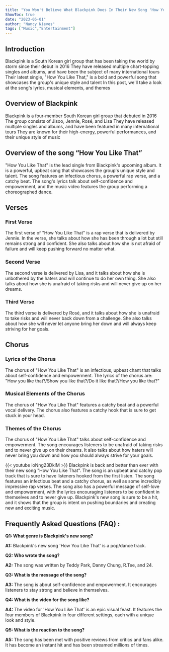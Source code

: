 ```yaml
---
title: "You Won't Believe What Blackpink Does In Their New Song 'How You Like That'!"
ShowToc: true 
date: "2023-05-01"
author: "Nancy Nieves" 
tags: ["Music","Entertainment"]
---
```

## Introduction
Blackpink is a South Korean girl group that has been taking the world by storm since their debut in 2016 They have released multiple chart-topping singles and albums, and have been the subject of many international tours Their latest single, "How You Like That," is a bold and powerful song that showcases the group's unique style and talent In this post, we'll take a look at the song's lyrics, musical elements, and themes

## Overview of Blackpink
Blackpink is a four-member South Korean girl group that debuted in 2016 The group consists of Jisoo, Jennie, Rosé, and Lisa They have released multiple singles and albums, and have been featured in many international tours They are known for their high-energy, powerful performances, and their unique style of music

## Overview of the song “How You Like That”
"How You Like That" is the lead single from Blackpink's upcoming album. It is a powerful, upbeat song that showcases the group's unique style and talent. The song features an infectious chorus, a powerful rap verse, and a catchy beat. The song's lyrics talk about self-confidence and empowerment, and the music video features the group performing a choreographed dance.

## Verses
### First Verse
The first verse of "How You Like That" is a rap verse that is delivered by Jennie. In the verse, she talks about how she has been through a lot but still remains strong and confident. She also talks about how she is not afraid of failure and will keep pushing forward no matter what.

### Second Verse
The second verse is delivered by Lisa, and it talks about how she is unbothered by the haters and will continue to do her own thing. She also talks about how she is unafraid of taking risks and will never give up on her dreams.

### Third Verse
The third verse is delivered by Rosé, and it talks about how she is unafraid to take risks and will never back down from a challenge. She also talks about how she will never let anyone bring her down and will always keep striving for her goals.

## Chorus
### Lyrics of the Chorus
The chorus of "How You Like That" is an infectious, upbeat chant that talks about self-confidence and empowerment. The lyrics of the chorus are: "How you like that?/Show you like that?/Do it like that?/How you like that?"

### Musical Elements of the Chorus
The chorus of "How You Like That" features a catchy beat and a powerful vocal delivery. The chorus also features a catchy hook that is sure to get stuck in your head.

### Themes of the Chorus
The chorus of "How You Like That" talks about self-confidence and empowerment. The song encourages listeners to be unafraid of taking risks and to never give up on their dreams. It also talks about how haters will never bring you down and how you should always strive for your goals.

{{< youtube ioNng23DkIM >}} 
Blackpink is back and better than ever with their new song "How You Like That". The song is an upbeat and catchy pop track that is sure to have listeners hooked from the first listen. The song features an infectious beat and a catchy chorus, as well as some incredibly impressive rap verses. The song also has a powerful message of self-love and empowerment, with the lyrics encouraging listeners to be confident in themselves and to never give up. Blackpink's new song is sure to be a hit, and it shows that the group is intent on pushing boundaries and creating new and exciting music.

## Frequently Asked Questions (FAQ) :
**Q1: What genre is Blackpink's new song?**

**A1:** Blackpink's new song 'How You Like That' is a pop/dance track.

**Q2: Who wrote the song?**

**A2:** The song was written by Teddy Park, Danny Chung, R.Tee, and 24.

**Q3: What is the message of the song?**

**A3:** The song is about self-confidence and empowerment. It encourages listeners to stay strong and believe in themselves.

**Q4: What is the video for the song like?**

**A4:** The video for 'How You Like That' is an epic visual feast. It features the four members of Blackpink in four different settings, each with a unique look and style.

**Q5: What is the reaction to the song?**

**A5:** The song has been met with positive reviews from critics and fans alike. It has become an instant hit and has been streamed millions of times.



